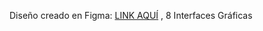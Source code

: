 Diseño creado en Figma: [LINK AQUÍ](https://www.figma.com/design/mGX21esYSVzsbjDAn6wYKf/Perfulandia?node-id=0-1&t=sWXyZ3NDL3bxW9u6-1)
, 8 Interfaces Gráficas
